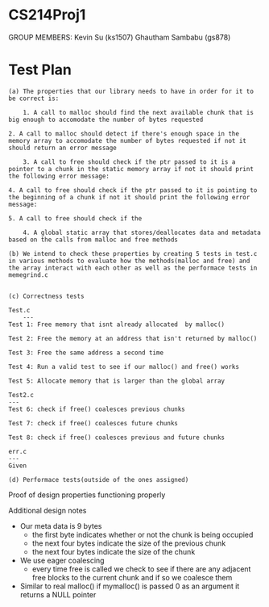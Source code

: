 # CS214Proj1

GROUP MEMBERS: Kevin Su (ks1507)
               Ghautham Sambabu (gs878)

# Test Plan
    (a) The properties that our library needs to have in order for it to be correct is:
        
        1. A call to malloc should find the next available chunk that is big enough to accomodate the number of bytes requested
	
	2. A call to malloc should detect if there's enough space in the memory array to accomodate the number of bytes requested if not it should return an error message
        
        3. A call to free should check if the ptr passed to it is a pointer to a chunk in the static memory array if not it should print the following error message: 
	
	4. A call to free should check if the ptr passed to it is pointing to the beginning of a chunk if not it should print the following error message:
	
	5. A call to free should check if the 
        
        4. A global static array that stores/deallocates data and metadata based on the calls from malloc and free methods
    
    (b) We intend to check these properties by creating 5 tests in test.c in various methods to evaluate how the methods(malloc and free) and the array interact with each other as well as the performace tests in memegrind.c
    
    
    (c)	Correctness tests
	
	Test.c
        ---
	Test 1: Free memory that isnt already allocated  by malloc()

	Test 2: Free the memory at an address that isn't returned by malloc()
	
	Test 3: Free the same address a second time
	
	Test 4: Run a valid test to see if our malloc() and free() works
	
	Test 5: Allocate memory that is larger than the global array
	
	Test2.c
	---
	Test 6: check if free() coalesces previous chunks
	
	Test 7: check if free() coalesces future chunks
	
	Test 8: check if free() coalesces previous and future chunks
	
	err.c
	---
	Given 
    
    (d) Performace tests(outside of the ones assigned)

Proof of design properties functioning properly

Additional design notes
- Our meta data is 9 bytes
	- the first byte indicates whether or not the chunk is being occupied 
	- the next four bytes indicate the size of the previous chunk
	- the next four bytes indicate the size of the chunk
- We use eager coalescing
	- every time free is called we check to see if there are any adjacent free blocks to the current chunk and if so we coalesce them
- Similar to real malloc() if mymalloc() is passed 0 as an argument it returns a NULL pointer
